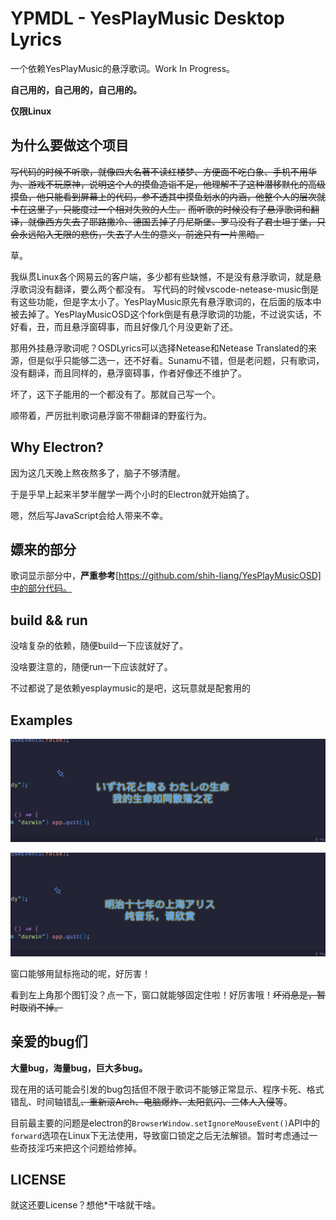 # YPMDL - YesPlayMusic Desktop Lyrics

一个依赖YesPlayMusic的悬浮歌词。Work In Progress。

**自己用的，自己用的，自己用的。**

**仅限Linux**

## 为什么要做这个项目

~~写代码的时候不听歌，就像四大名著不读红楼梦、方便面不吃白象、手机不用华为、游戏不玩原神，说明这个人的摸鱼造诣不足，他理解不了这种潜移默化的高级摸鱼，他只能看到屏幕上的代码，参不透其中摸鱼划水的内涵，他整个人的层次就卡在这里了，只能度过一个相对失败的人生。~~
~~而听歌的时候没有了悬浮歌词和翻译，就像西方失去了耶路撒冷、德国丢掉了丹尼斯堡、罗马没有了君士坦丁堡，只会永远陷入无限的悲伤，失去了人生的意义，前途只有一片黑暗。~~

草。

我纵贯Linux各个网易云的客户端，多少都有些缺憾，不是没有悬浮歌词，就是悬浮歌词没有翻译，要么两个都没有。
写代码的时候vscode-netease-music倒是有这些功能，但是字太小了。YesPlayMusic原先有悬浮歌词的，在后面的版本中被去掉了。YesPlayMusicOSD这个fork倒是有悬浮歌词的功能，不过说实话，不好看，丑，而且悬浮窗碍事，而且好像几个月没更新了还。

那用外挂悬浮歌词呢？OSDLyrics可以选择Netease和Netease Translated的来源，但是似乎只能够二选一，还不好看。Sunamu不错，但是老问题，只有歌词，没有翻译，而且同样的，悬浮窗碍事，作者好像还不维护了。

坏了，这下子能用的一个都没有了。那就自己写一个。

顺带着，严厉批判歌词悬浮窗不带翻译的野蛮行为。

## Why Electron?

因为这几天晚上熬夜熬多了，脑子不够清醒。

于是乎早上起来半梦半醒学一两个小时的Electron就开始搞了。

嗯，然后写JavaScript会给人带来不幸。

## 嫖来的部分

歌词显示部分中，**严重参考**[https://github.com/shih-liang/YesPlayMusicOSD]中的部分代码。

## build && run

没啥复杂的依赖，随便build一下应该就好了。

没啥要注意的，随便run一下应该就好了。

不过都说了是依赖yesplaymusic的是吧，这玩意就是配套用的

## Examples

![](README.assets/example1.jpg)

![](README.assets/example2.jpg)

窗口能够用鼠标拖动的呢，好厉害！

看到左上角那个图钉没？点一下，窗口就能够固定住啦！好厉害哦！~~坏消息是，暂时取消不掉。~~

## 亲爱的bug们

**大量bug，海量bug，巨大多bug。**

现在用的话可能会引发的bug包括但不限于歌词不能够正常显示、程序卡死、格式错乱、时间轴错乱~~、重新滚Arch、电脑爆炸、太阳氦闪、三体人入侵~~等。

目前最主要的问题是electron的`BrowserWindow.setIgnoreMouseEvent()`API中的`forward`选项在Linux下无法使用，导致窗口锁定之后无法解锁。暂时考虑通过一些奇技淫巧来把这个问题给修掉。

## LICENSE

就这还要License？想他*干啥就干啥。